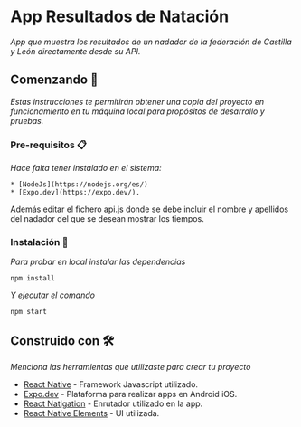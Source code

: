 # App Resultados de Natación

_App que muestra los resultados de un nadador de la federación de Castilla y León directamente desde su API._

## Comenzando 🚀

_Estas instrucciones te permitirán obtener una copia del proyecto en funcionamiento en tu máquina local para propósitos de desarrollo y pruebas._


### Pre-requisitos 📋

_Hace falta tener instalado en el sistema:_

```
* [NodeJs](https://nodejs.org/es/)
* [Expo.dev](https://expo.dev/).

```

Además editar el fichero api.js donde se debe incluir el nombre y apellidos del nadador del que se desean mostrar los tiempos.

### Instalación 🔧

_Para probar en local instalar las dependencias_


```
npm install
```

_Y ejecutar el comando_

```
npm start
```

## Construido con 🛠️

_Menciona las herramientas que utilizaste para crear tu proyecto_

* [React Native](https://reactnative.dev/) - Framework Javascript utilizado.
* [Expo.dev](https://www.expo.dev/) - Plataforma para realizar apps en Android iOS.
* [React Natigation](https://reactnavigation.org/) - Enrutador utilizado en la app.
* [React Native Elements](https://reactnativeelements.com/) - UI utilizada.

